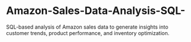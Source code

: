 # Amazon-Sales-Data-Analysis-SQL-
SQL-based analysis of Amazon sales data to generate insights into customer trends, product performance, and inventory optimization.
